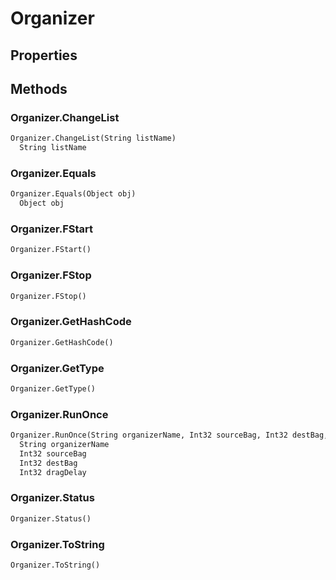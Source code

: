 # Organizer    

## Properties  
 
## Methods  
### Organizer.ChangeList
``` python
Organizer.ChangeList(String listName)
  String listName 
```
### Organizer.Equals
``` python
Organizer.Equals(Object obj)
  Object obj 
```
### Organizer.FStart
``` python
Organizer.FStart()

```
### Organizer.FStop
``` python
Organizer.FStop()

```
### Organizer.GetHashCode
``` python
Organizer.GetHashCode()

```
### Organizer.GetType
``` python
Organizer.GetType()

```
### Organizer.RunOnce
``` python
Organizer.RunOnce(String organizerName, Int32 sourceBag, Int32 destBag, Int32 dragDelay)
  String organizerName 
  Int32 sourceBag 
  Int32 destBag 
  Int32 dragDelay 
```
### Organizer.Status
``` python
Organizer.Status()

```
### Organizer.ToString
``` python
Organizer.ToString()

```